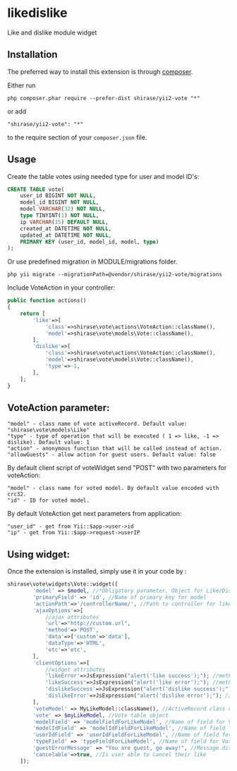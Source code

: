 likedislike
===========
Like and dislike module widget

Installation
------------

The preferred way to install this extension is through [composer](http://getcomposer.org/download/).

Either run

```
php composer.phar require --prefer-dist shirase/yii2-vote "*"
```

or add

```
"shirase/yii2-vote": "*"
```

to the require section of your `composer.json` file.


Usage
-----

Create the table votes using needed type for user and model ID's:
```sql
CREATE TABLE vote(
	user_id BIGINT NOT NULL,
	model_id BIGINT NOT NULL,
	model VARCHAR(32) NOT NULL,
	type TINYINT(1) NOT NULL,
	ip VARCHAR(15) DEFAULT NULL,
	created_at DATETIME NOT NULL,
	updated_at DATETIME NOT NULL,
	PRIMARY KEY (user_id, model_id, model, type)
);
```
Or use predefined migration in MODULE/migrations folder.

```
php yii migrate --migrationPath=@vendor/shirase/yii2-vote/migrations
```

Include VoteAction in your controller:

```php
public function actions()
{
    return [
        'like'=>[
            'class'=>shirase\vote\actions\VoteAction::className(),
            'model'=>shirase\vote\models\Vote::className(),
        ],
        'dislike'=>[
            'class'=>shirase\vote\actions\VoteAction::className(),
            'model'=>shirase\vote\models\Vote::className(),
            'type'=>-1,
        ],
    ];
}
```

VoteAction parameter:
---------------------
	"model" - class name of vote activeRecord. Default value: "shirase\vote\models\Like"
	"type" - type of operation that will be executed ( 1 => like, -1 => dislike). Default value: 1
	"action" - anonymous function that will be called instead of action.
	"allowGuests" - allow action for guest users. Default value: false
	
By default client script of voteWidget send "POST" with two parameters for voteAction:

	"model" - class name for voted model. By default value encoded with crc32.
	"id" - ID for voted model.

By default VoteAction get next parameters from application:

	"user_id" - get from Yii::$app->user->id
	"ip" - get from Yii::$app->request->userIP

Using widget:
-------------

Once the extension is installed, simply use it in your code by  :

```php
shirase\vote\widgets\Vote::widget([
        'model' => $model, //*Obligatory parameter. Object for Like/Dislike.
        'primaryField' => 'id', //Name of primary key for model
        'actionPath'=>'/controllerName/', //Path to controller for like/dislike action. E.g. '/site/' for action '/site/like'
        'ajaxOptions'=>[
            //ajax attributes
            'url'=>"http://custom.url",
            'method'=>'POST',
            'data'=>['custom'=>'data'],
            'dataType'=>'HTML',
            'etc'=>'etc',
        ],
        'clientOptions'=>[
            //widget attributes
            'likeError'=>JsExpression("alert('like success');"); //method on ajax like error
            'likeSuccess'=>JsExpression("alert('like error');"); //method on ajax like success
            'dislikeSuccess'=>JsExpression("alert('dislike success');"); //method on ajax dislike success
            'dislikeError'=>JsExpression("alert('dislike error');"); //method on ajax dislike error
        ],
        'voteModel' => MyLikeModel::className(), //ActiveRecord class of table for storing vote data.
        'vote' => $myLikeModel, //Vote table object
        'modelField' => 'modelFieldForLikeModel', //Name of field for Vote table in wich store model identifier
        'modelIdField' => 'modelIdFieldForLikeModel', //Name of field for Vote table in wich store model primary key
        'userIdField' => 'userIdFieldForLikeModel', //Name of field for Vote table in wich store user identifier
        'typeField' => 'typeFieldForLikeModel', //Name of field for Vote table in wich store vote type
        'guestErrorMessage' => "You are guest, go away!", //Message displaying instead of widget for guest users
        'cancelable'=>true, //Is user able to cancel their like
    ]);